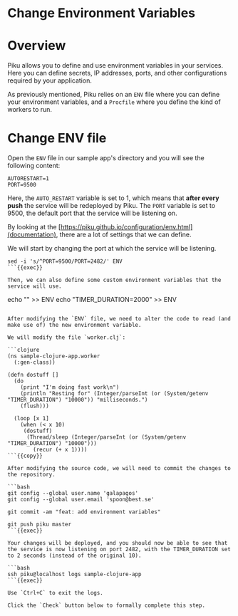 # Change Environment Variables

# Overview

Piku allows you to define and use environment variables in your services.
Here you can define secrets, IP addresses, ports, and other configurations required by your application.

As previously mentioned, Piku relies on an `ENV` file where you can define your environment variables, and a `Procfile` where you define the kind of workers to run.

# Change ENV file

Open the `ENV` file in our sample app's directory and you will see the following content:

```
AUTORESTART=1
PORT=9500
```

Here, the `AUTO_RESTART` variable is set to 1, which means that **after every push** the service will be redeployed by Piku.
The `PORT` variable is set to 9500, the default port that the service will be listening on.

By looking at the [https://piku.github.io/configuration/env.html](documentation), there are a lot of settings that we can define.

We will start by changing the port at which the service will be listening.

```
sed -i 's/^PORT=9500/PORT=2482/' ENV
```{{exec}}

Then, we can also define some custom environment variables that the service will use.

```
echo "" >> ENV
echo "TIMER_DURATION=2000" >> ENV
```{{exec}}

After modifying the `ENV` file, we need to alter the code to read (and make use of) the new environment variable.

We will modify the file `worker.clj`:

```clojure
(ns sample-clojure-app.worker
  (:gen-class))

(defn dostuff []
  (do
    (print "I'm doing fast work\n")
    (println "Resting for" (Integer/parseInt (or (System/getenv "TIMER_DURATION") "10000")) "milliseconds.")
    (flush)))

  (loop [x 1]
    (when (< x 10)
     (dostuff)
      (Thread/sleep (Integer/parseInt (or (System/getenv "TIMER_DURATION") "10000")))
        (recur (+ x 1))))
```{{copy}}

After modifying the source code, we will need to commit the changes to the repository.

```bash
git config --global user.name 'galapagos'
git config --global user.email 'spoon@best.se'

git commit -am "feat: add environment variables"

git push piku master
```{{exec}}

Your changes will be deployed, and you should now be able to see that the service is now listening on port 2482, with the TIMER_DURATION set to 2 seconds (instead of the original 10).

```bash
ssh piku@localhost logs sample-clojure-app
```{{exec}}

Use `Ctrl+C` to exit the logs.

Click the `Check` button below to formally complete this step.
